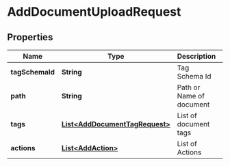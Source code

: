 

# AddDocumentUploadRequest


## Properties

| Name | Type | Description | Notes |
|------------ | ------------- | ------------- | -------------|
|**tagSchemaId** | **String** | Tag Schema Id |  [optional] |
|**path** | **String** | Path or Name of document |  [optional] |
|**tags** | [**List&lt;AddDocumentTagRequest&gt;**](AddDocumentTagRequest.md) | List of document tags |  [optional] |
|**actions** | [**List&lt;AddAction&gt;**](AddAction.md) | List of Actions |  [optional] |



